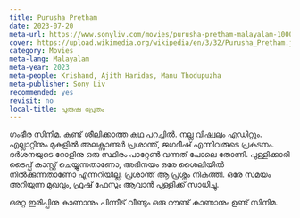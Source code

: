 ```yaml
---
title: Purusha Pretham
date: 2023-07-20
meta-url: https://www.sonyliv.com/movies/purusha-pretham-malayalam-1000214563
cover: https://upload.wikimedia.org/wikipedia/en/3/32/Purusha_Pretham.jpg
category: Movies
meta-lang: Malayalam
meta-year: 2023
meta-people: Krishand, Ajith Haridas, Manu Thodupuzha
meta-publisher: Sony Liv
recommended: yes
revisit: no
local-title: പുരുഷ പ്രേതം
---
```

ഗംഭീര സിനിമ. കണ്ട് ശീലിക്കാത്ത കഥ പറച്ചിൽ. നല്ല വിഷ്വലും എഡിറ്റും. എല്ലാറ്റിനും മുകളിൽ അലക്സാണ്ടർ പ്രശാന്ത്, ജഗദീഷ് എന്നിവരുടെ പ്രകടനം. ദർശനയുടെ റോളിനു ഒരു സ്ഥിരം പാറ്റേൺ വന്നത് പോലെ തോന്നി. പുള്ളിക്കാരി ടൈപ്പ് കാസ്റ്റ് ചെയ്യുന്നതാണോ, അഭിനയം ഒരേ ശൈലിയിൽ നിൽക്കുന്നതാണോ എന്നറിയില്ല. പ്രശാന്ത് ആ പ്രശ്നം നികത്തി. ഒരേ സമയം അറിയുന്ന മുഖവും, ഫ്രഷ് ഫേസും ആവാൻ പുള്ളിക്ക് സാധിച്ചു. 

ഒരറ്റ ഇരിപ്പിനു കാണാനും പിന്നീട് വീണ്ടും ഒരു റൗണ്ട് കാണാനും ഉണ്ട് സിനിമ. 